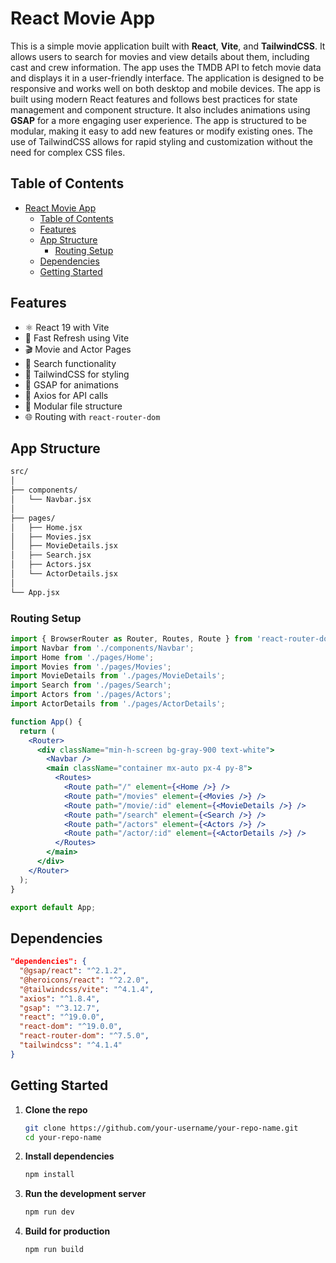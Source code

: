 
# React Movie App

This is a simple movie application built with **React**, **Vite**, and **TailwindCSS**. It allows users to search for movies and view details about them, including cast and crew information.
The app uses the TMDB API to fetch movie data and displays it in a user-friendly interface. The application is designed to be responsive and works well on both desktop and mobile devices.
The app is built using modern React features and follows best practices for state management and component structure. It also includes animations using **GSAP** for a more engaging user experience.
The app is structured to be modular, making it easy to add new features or modify existing ones. The use of TailwindCSS allows for rapid styling and customization without the need for complex CSS files.

## Table of Contents
- [React Movie App](#react-movie-app)
  - [Table of Contents](#table-of-contents)
  - [Features](#features)
  - [App Structure](#app-structure)
    - [Routing Setup](#routing-setup)
  - [Dependencies](#dependencies)
  - [Getting Started](#getting-started)

## Features

- ⚛️ React 19 with Vite
- 🚀 Fast Refresh using Vite
- 🎬 Movie and Actor Pages
- 🔎 Search functionality
- 🌈 TailwindCSS for styling
- 🎥 GSAP for animations
- 📡 Axios for API calls
- 📁 Modular file structure
- 🌐 Routing with `react-router-dom`

## App Structure

```bash
src/
│
├── components/
│   └── Navbar.jsx
│
├── pages/
│   ├── Home.jsx
│   ├── Movies.jsx
│   ├── MovieDetails.jsx
│   ├── Search.jsx
│   ├── Actors.jsx
│   └── ActorDetails.jsx
│
└── App.jsx
```

### Routing Setup

```jsx
import { BrowserRouter as Router, Routes, Route } from 'react-router-dom';
import Navbar from './components/Navbar';
import Home from './pages/Home';
import Movies from './pages/Movies';
import MovieDetails from './pages/MovieDetails';
import Search from './pages/Search';
import Actors from './pages/Actors';
import ActorDetails from './pages/ActorDetails';

function App() {
  return (
    <Router>
      <div className="min-h-screen bg-gray-900 text-white">
        <Navbar />
        <main className="container mx-auto px-4 py-8">
          <Routes>
            <Route path="/" element={<Home />} />
            <Route path="/movies" element={<Movies />} />
            <Route path="/movie/:id" element={<MovieDetails />} />
            <Route path="/search" element={<Search />} />
            <Route path="/actors" element={<Actors />} />
            <Route path="/actor/:id" element={<ActorDetails />} />
          </Routes>
        </main>
      </div>
    </Router>
  );
}

export default App;
```

## Dependencies

```json
"dependencies": {
  "@gsap/react": "^2.1.2",
  "@heroicons/react": "^2.2.0",
  "@tailwindcss/vite": "^4.1.4",
  "axios": "^1.8.4",
  "gsap": "^3.12.7",
  "react": "^19.0.0",
  "react-dom": "^19.0.0",
  "react-router-dom": "^7.5.0",
  "tailwindcss": "^4.1.4"
}
```

## Getting Started

1. **Clone the repo**
   ```bash
   git clone https://github.com/your-username/your-repo-name.git
   cd your-repo-name
   ```

2. **Install dependencies**
   ```bash
   npm install
   ```

3. **Run the development server**
   ```bash
   npm run dev
   ```

4. **Build for production**
   ```bash
   npm run build
   ```
